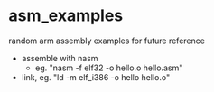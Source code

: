 # asm_examples
random arm assembly examples for future reference

- assemble with nasm
  - eg. "nasm -f elf32 -o hello.o hello.asm"
- link, eg. "ld -m elf_i386 -o hello hello.o"
